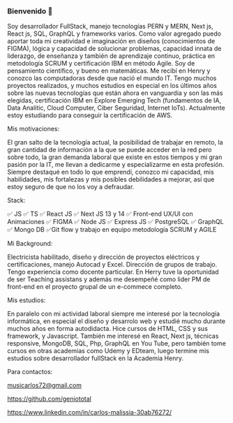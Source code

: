 ### Bienvenido 👋

Soy desarrollador FullStack, manejo tecnologías PERN y MERN, Next js, React js, SQL, GraphQL y frameworks varios. Como valor agregado puedo aportar toda mi creatividad e imaginación en diseños (conocimientos de FIGMA), lógica y capacidad de solucionar problemas, capacidad innata de liderazgo, de enseñanza y también de aprendizaje continuo, práctica en metodología SCRUM y certificación IBM en método Agile. Soy de pensamiento científico, y bueno en matemáticas. 
Me recibí en Henry y conozco las computadoras desde que nació el mundo IT. Tengo muchos proyectos realizados, y muchos estudios en especial en los últimos años sobre las nuevas tecnologías que están ahora en vanguardia y son las más elegidas, certificación IBM en Explore Emerging Tech (fundamentos de IA, Data Analitic, Cloud Computer, Ciber Seguridad, Internet IoTs). Actualmente estoy estudiando para conseguir la certificación de AWS. 

Mis motivaciones:

El gran salto de la tecnología actual, la posibilidad de trabajar en remoto, la gran cantidad de información a la que se puede acceder en la red pero sobre todo, la gran demanda laboral que existe en estos tiempos y mi gran pasión por la IT, me llevan a dedicarme y especializarme en esta profesión. Siempre destaqué en todo lo que emprendí, conozco mi capacidad, mis habilidades, mis fortalezas y mis posibles debilidades a mejorar, así que estoy seguro de que no los voy a defraudar.

Stack:


✅ JS
✅ TS
✅ React JS
✅ Next JS 13 y 14
✅ Front-end UX/UI con Animaciones
✅ FIGMA
✅ Node JS
✅ Express JS
✅ PostgreSQL
✅ GraphQL
✅ Mongo DB
✅Git flow y trabajo en equipo metodología SCRUM y AGILE

Mi Background:

Electricista habilitado, diseño y dirección de proyectos eléctricos y certificaciones, manejo Autocad y Excel. Dirección de grupos de trabajo. Tengo experiencia como docente particular. En Herry tuve la oportunidad de ser Teaching assistans y además me desempeñé como lider PM de front-end en el proyecto grupal de un e-commece completo.

Mis estudios:

En paralelo con mi actividad laboral siempre me interesé por la tecnología informática, en especial el diseño y desarrolo web y estudié mucho durante muchos años en forma autodidacta. Hice cursos de HTML, CSS y sus framework, y Javascript. También me interesé en React, Next js, técnicas responsive, MongoDB, SQL, Php, GraphQL en You Tube, pero también tome cursos en otras academias como Udemy y EDteam, luego termine mis estudios sobre desarrollador fullStack en la Academia Henry.

Para contactos:

musicarlos72@gmail.com

https://github.com/geniototal

https://www.linkedin.com/in/carlos-malissia-30ab76272/

<!--
**carlosmalissia/carlosmalissia** is a ✨ _special_ ✨ repository because its `README.md` (this file) appears on your GitHub profile.

Here are some ideas to get you started:

- 🔭 I’m currently working on ...
- 🌱 I’m currently learning ...
- 👯 I’m looking to collaborate on ...
- 🤔 I’m looking for help with ...
- 💬 Ask me about ...
- 📫 How to reach me: ...
- 😄 Pronouns: ...
- ⚡ Fun fact: ...
-->
